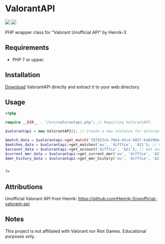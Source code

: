# ValorantAPI

<img src="https://img.shields.io/badge/build-passing-success"> <img src="https://img.shields.io/badge/version-1.0-blue">

PHP wrapper class for "Valorant Unofficial API" by Henrik-3


## Requirements

 - PHP 7 or upper.

## Installation

[Download](https://github.com/BenEgeDeniz/ValorantAPI/releases) ValorantAPI directly and extract it to your web directory.

## Usage

```php
<?php

require __DIR__ . "/src/valorantapi.php"; // Requiring ValorantAPI.

$valorantapi = new ValorantAPI(); // Create a new instance for ValorantAPI.

$match_data = $valorantapi->get_match('f87823c6-70e4-45c4-9857-6a0299e4eb9a'); // Get the match info for a spesific match id. (match_id)
$matches_data = $valorantapi->get_matches('eu', 'difftLe', 'A21'); // Get last matches of a spesific player. (region, username, tagline)
$account_data = $valorantapi->get_account('difftLe', 'A21'); // Get account info of a player. (username, tagline)
$current_mmr_data = $valorantapi->get_current_mmr('eu', 'difftLe', 'A21'); // Get the latest matches mmr info of a player. 
$mmr_history_data = $valorantapi->get_mmr_history('eu', 'difftLe', 'A21'); // Get the mmr history of a player. 


?>
```

## Attributions

Unofficial Valorant API from Henrik: https://github.com/Henrik-3/unofficial-valorant-api

## Notes

This project is not affiliated with Valorant nor Riot Games.
Educational purposes only.
